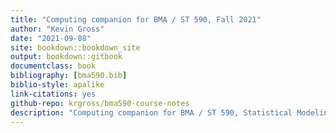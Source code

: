 ```yaml
--- 
title: "Computing companion for BMA / ST 590, Fall 2021"
author: "Kevin Gross"
date: "2021-09-08"
site: bookdown::bookdown_site
output: bookdown::gitbook
documentclass: book
bibliography: [bma590.bib]
biblio-style: apalike
link-citations: yes
github-repo: krgross/bma590-course-notes
description: "Computing companion for BMA / ST 590, Statistical Modeling in Ecology, NCSU, Fall 2021."
---
```


